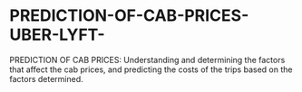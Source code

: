 # PREDICTION-OF-CAB-PRICES-UBER-LYFT-
PREDICTION OF CAB PRICES: Understanding and determining the factors that affect the cab prices, and predicting the costs of the trips based on the factors determined.
